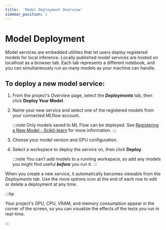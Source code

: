```yaml
---
title:  'Model Deployment Overview'
sidebar_position: 1
---
```

# Model Deployment  

Model services are embedded utilities that let users deploy registered models for local inference. Locally published model services are hosted on localhost as a browser tab. Each tab represents a different notebook, and you can simultaneously run as many models as your machine can handle.

## To deploy a new model service:

1. From the project's *Overview* page, select the ***Deployments*** tab, then click **Deploy Your Model**.

2. Name your new service and select one of the registered models from your connected MLflow account.
   
    :::note
    Only models saved to ML Flow can be deployed. See [Registering a New Model - Scikit-learn](/docs/aistudio/using-aistudio/model-deployment/register-model-scikit-learn.md) for more information.
    :::

3. Choose your model version and GPU configuration.

4. Select a workspace to deploy the service on, then click **Deploy**.

    :::note
    You can’t add models to a running workspace, so add any models you might find useful ***before*** you run it.
    :::

When you create a new service, it automatically becomes viewable from the *Deployments* tab. Use the more options icon at the end of each row to edit or delete a deployment at any time. 

 :::tip
 
 Your project's GPU, CPU, VRAM, and memory consumption appear in the corner of the screen, so you can visualize the effects of the tests you run in real-time.
 
 :::